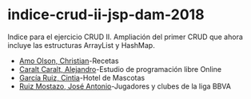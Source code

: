 # indice-crud-ii-jsp-dam-2018
Indice para el ejercicio CRUD II. Ampliación del primer CRUD que ahora incluye las estructuras ArrayList y HashMap.
* [Amo Olson, Christian](https://github.com/christianraulamo/crud-jsp.git)-Recetas
* [Caralt Caralt, Alejandro](https://github.com/AlejandroCaralt/CRUD-JSP-II)-Estudio de programación libre Online
* [García Ruiz, Cintia](https://github.com/cyntigr/Ejercicio-CRUD.git)-Hotel de Mascotas
* [Ruiz Mostazo, José Antonio](https://github.com/joseantonioruizmostazo/JSP-CRUD-II)-Jugadores y clubes de la liga BBVA
